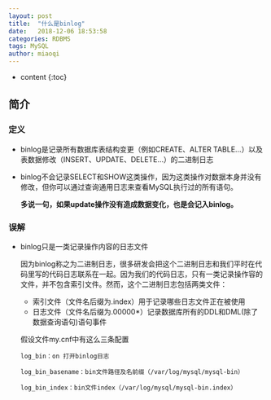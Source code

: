 ```yaml
---
layout: post
title:  "什么是binlog"
date:   2018-12-06 18:53:58
categories: RDBMS
tags: MySQL
author: miaoqi
---
```


* content
{:toc}
## 简介

### 定义

* binlog是记录所有数据库表结构变更（例如CREATE、ALTER TABLE…）以及表数据修改（INSERT、UPDATE、DELETE…）的二进制日志

* binlog不会记录SELECT和SHOW这类操作，因为这类操作对数据本身并没有修改，但你可以通过查询通用日志来查看MySQL执行过的所有语句。

	**多说一句，如果update操作没有造成数据变化，也是会记入binlog。**

### 误解

* binlog只是一类记录操作内容的日志文件

	因为binlog称之为二进制日志，很多研发会把这个二进制日志和我们平时在代码里写的代码日志联系在一起。因为我们的代码日志，只有一类记录操作容的文件，并不包含索引文件。然而，这个二进制日志包括两类文件：

	* 索引文件（文件名后缀为.index）用于记录哪些日志文件正在被使用
	* 日志文件（文件名后缀为.00000*）记录数据库所有的DDL和DML(除了数据查询语句)语句事件

	假设文件my.cnf中有这么三条配置

	```
	log_bin：on 打开binlog日志
	
	log_bin_basename：bin文件路径及名前缀（/var/log/mysql/mysql-bin）
	
	log_bin_index：bin文件index（/var/log/mysql/mysql-bin.index）
	```
